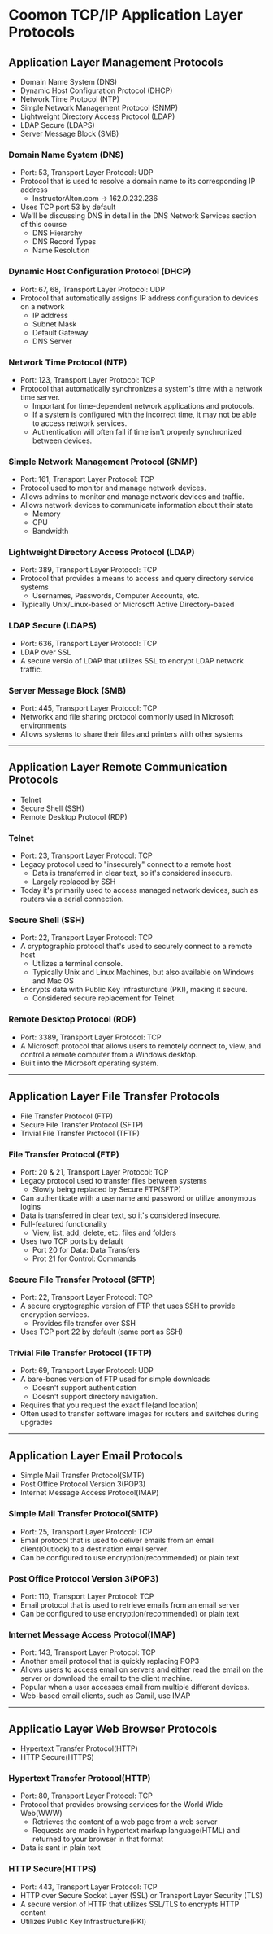 # Coomon TCP/IP Application Layer Protocols

## Application Layer Management Protocols

- Domain Name System (DNS)
- Dynamic Host Configuration Protocol (DHCP)
- Network Time Protocol (NTP)
- Simple Network Management Protocol (SNMP)
- Lightweight Directory Access Protocol (LDAP)
- LDAP Secure (LDAPS)
- Server Message Block (SMB)

### Domain Name System (DNS)

- Port: 53, Transport Layer Protocol: UDP
- Protocol that is used to resolve a domain name to its corresponding IP address
  - InstructorAlton.com -> 162.0.232.236
- Uses TCP port 53 by default
- We'll be discussing DNS in detail in the DNS Network Services section of this course
  - DNS Hierarchy
  - DNS Record Types
  - Name Resolution

### Dynamic Host Configuration Protocol (DHCP)

- Port: 67, 68, Transport Layer Protocol: UDP
- Protocol that automatically assigns IP address configuration to devices on a network
  - IP address
  - Subnet Mask
  - Default Gateway
  - DNS Server

### Network Time Protocol (NTP)

- Port: 123, Transport Layer Protocol: TCP
- Protocol that automatically synchronizes a system's time with a network time server.
  - Important for time-dependent network applications and protocols.
  - If a system is configured with the incorrect time, it may not be able to access network services.
  - Authentication will often fail if time isn't properly synchronized between devices.

### Simple Network Management Protocol (SNMP)

- Port: 161, Transport Layer Protocol: TCP
- Protocol used to monitor and manage network devices.
- Allows admins to monitor and manage network devices and traffic.
- Allows network devices to communicate information about their state
  - Memory
  - CPU
  - Bandwidth

### Lightweight Directory Access Protocol (LDAP)

- Port: 389, Transport Layer Protocol: TCP
- Protocol that provides a means to access and query directory service systems
  - Usernames, Passwords, Computer Accounts, etc.
- Typically Unix/Linux-based or Microsoft Active Directory-based

### LDAP Secure (LDAPS)

- Port: 636, Transport Layer Protocol: TCP
- LDAP over SSL
- A secure versio of LDAP that utilizes SSL to encrypt LDAP network traffic.

### Server Message Block (SMB)

- Port: 445, Transport Layer Protocol: TCP
- Networkk and file sharing protocol commonly used in Microsoft environments
- Allows systems to share their files and printers with other systems

---

## Application Layer Remote Communication Protocols

- Telnet
- Secure Shell (SSH)
- Remote Desktop Protocol (RDP)

### Telnet

- Port: 23, Transport Layer Protocol: TCP
- Legacy protocol used to "insecurely" connect to a remote host
  - Data is transferred in clear text, so it's considered insecure.
  - Largely replaced by SSH
- Today it's primarily used to access managed network devices, such as routers via a serial connection.

### Secure Shell (SSH)

- Port: 22, Transport Layer Protocol: TCP
- A cryptographic protocol that's used to securely connect to a remote host
  - Utilizes a terminal console.
  - Typically Unix and Linux Machines, but also available on Windows and Mac OS
- Encrypts data with Public Key Infrasturcture (PKI), making it secure.
  - Considered secure replacement for Telnet

### Remote Desktop Protocol (RDP)

- Port: 3389, Transport Layer Protocol: TCP
- A Microsoft protocol that allows users to remotely connect to, view, and control a remote computer from a Windows desktop.
- Built into the Microsoft operating system.

---

## Application Layer File Transfer Protocols

- File Transfer Protocol (FTP)
- Secure File Transfer Protocol (SFTP)
- Trivial File Transfer Protocol (TFTP)

### File Transfer Protocol (FTP)

- Port: 20 & 21, Transport Layer Protocol: TCP
- Legacy protocol used to transfer files between systems
  - Slowly being replaced by Secure FTP(SFTP)
- Can authenticate with a username and password or utilize anonymous logins
- Data is transferred in clear text, so it's considered insecure.
- Full-featured functionality
  - View, list, add, delete, etc. files and folders
- Uses two TCP ports by default
  - Port 20 for Data: Data Transfers
  - Prot 21 for Control: Commands

### Secure File Transfer Protocol (SFTP)

- Port: 22, Transport Layer Protocol: TCP
- A secure cryptographic version of FTP that uses SSH to provide encryption services.
  - Provides file transfer over SSH
- Uses TCP port 22 by default (same port as SSH)

### Trivial File Transfer Protocol (TFTP)

- Port: 69, Transport Layer Protocol: UDP
- A bare-bones version of FTP used for simple downloads
  - Doesn't support authentication
  - Doesn't support directory navigation.
- Requires that you request the exact file(and location)
- Often used to transfer software images for routers and switches during upgrades

---

## Application Layer Email Protocols

- Simple Mail Transfer Protocol(SMTP)
- Post Office Protocol Version 3(POP3)
- Internet Message Access Protocol(IMAP)

### Simple Mail Transfer Protocol(SMTP)

- Port: 25, Transport Layer Protocol: TCP
- Email protocol that is used to deliver emails from an email client(Outlook) to a destination email server.
- Can be configured to use encryption(recommended) or plain text

### Post Office Protocol Version 3(POP3)

- Port: 110, Transport Layer Protocol: TCP
- Email protocol that is used to retrieve emails from an email server
- Can be configured to use encryption(recommended) or plain text

### Internet Message Access Protocol(IMAP)

- Port: 143, Transport Layer Protocol: TCP
- Another email protocol that is quickly replacing POP3
- Allows users to access email on servers and either read the email on the server or download the email to the client machine.
- Popular when a user accesses email from multiple different devices.
- Web-based email clients, such as Gamil, use IMAP

---

## Applicatio Layer Web Browser Protocols

- Hypertext Transfer Protocol(HTTP)
- HTTP Secure(HTTPS)

### Hypertext Transfer Protocol(HTTP)

- Port: 80, Transport Layer Protocol: TCP
- Protocol that provides browsing services for the World Wide Web(WWW)
  - Retrieves the content of a web page from a web server
  - Requests are made in hypertext markup language(HTML) and returned to your browser in that format
- Data is sent in plain text

### HTTP Secure(HTTPS)

- Port: 443, Transport Layer Protocol: TCP
- HTTP over Secure Socket Layer (SSL) or Transport Layer Security (TLS)
- A secure version of HTTP that utilizes SSL/TLS to encrypts HTTP content
- Utilizes Public Key Infrastructure(PKI)
